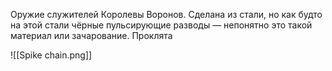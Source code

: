 Оружие служителей Королевы Воронов.
Сделана из стали, но как будто на этой стали чёрные пульсирующие разводы — непонятно это такой материал или зачарование.
Проклята


![[Spike chain.png]]